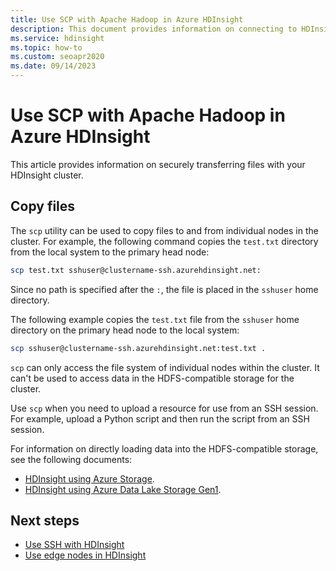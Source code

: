 ```yaml
---
title: Use SCP with Apache Hadoop in Azure HDInsight
description: This document provides information on connecting to HDInsight using the ssh and scp commands.
ms.service: hdinsight
ms.topic: how-to
ms.custom: seoapr2020
ms.date: 09/14/2023
---
```


# Use SCP with Apache Hadoop in Azure HDInsight

This article provides information on securely transferring files with your HDInsight cluster.

## Copy files

The `scp` utility can be used to copy files to and from individual nodes in the cluster. For example, the following command copies the `test.txt` directory from the local system to the primary head node:

```bash
scp test.txt sshuser@clustername-ssh.azurehdinsight.net:
```

Since no path is specified after the `:`, the file is placed in the `sshuser` home directory.

The following example copies the `test.txt` file from the `sshuser` home directory on the primary head node to the local system:

```bash
scp sshuser@clustername-ssh.azurehdinsight.net:test.txt .
```

`scp` can only access the file system of individual nodes within the cluster. It can't be used to access data in the HDFS-compatible storage for the cluster.

Use `scp` when you need to upload a resource for use from an SSH session. For example, upload a Python script and then run the script from an SSH session.

For information on directly loading data into the HDFS-compatible storage, see the following documents:

* [HDInsight using Azure Storage](hdinsight-hadoop-use-blob-storage.md).
* [HDInsight using Azure Data Lake Storage Gen1](../hdinsight/hdinsight-hadoop-use-data-lake-storage-gen1.md).

## Next steps

* [Use SSH with HDInsight](./hdinsight-hadoop-linux-use-ssh-unix.md)
* [Use edge nodes in HDInsight](hdinsight-apps-use-edge-node.md#access-an-edge-node)
